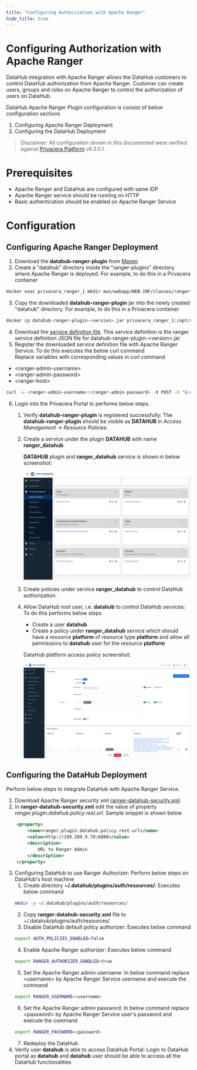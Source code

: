 ```yaml
---
title: "Configuring Authorization with Apache Ranger"
hide_title: true
---
```

# Configuring Authorization with Apache Ranger
DataHub integration with Apache Ranger allows the DataHub customers to control DataHub authorization from Apache Ranger.
Customer can create users, groups and roles on Apache Ranger to control the authorization of users on DataHub.

DataHub Apache Ranger Plugin configuration is consist of below configuration sections 
1. Configuring Apache Ranger Deployment
2. Configuring the DataHub Deployment

> Disclaimer: All configuration shown in this documented were verified against [Privacera Platform](https://privacera.com/) v6.3.0.1.

# Prerequisites 
- Apache Ranger and DataHub are configured with same IDP
- Apache Ranger service should be running on HTTP
- Basic authentication should be enabled on Apache Ranger Service

# Configuration 
## Configuring Apache Ranger Deployment
1. Download the **datahub-ranger-plugin** from [Maven](https://mvnrepository.com/artifact/io.acryl/datahub-ranger-plugin)
2. Create a "datahub" directory inside the "ranger-plugins" directory where Apache Ranger is deployed. For example, to do this in a Privacera container
```bash
docker exec privacera_ranger_1 mkdir ews/webapp/WEB-INF/classes/ranger-plugins/datahub
```
3. Copy the downloaded **datahub-ranger-plugin** jar into the newly created "datahub" directory. For example, to do this in a Privacera container
```bash 
docker cp datahub-ranger-plugin-<version>.jar privacera_ranger_1:/opt/ranger/ranger-2.1.0-admin/ews/webapp/WEB-INF/classes/ranger-plugins/datahub/
```
4. Download the [service definition file](../datahub-ranger-plugin/conf/servicedef.json). This service definition is the ranger service definition JSON file for datahub-ranger-plugin-<version\>.jar
5. Register the downloaded service definition file with Apache Ranger Service. To do this executes the below curl command <br /> 
Replace variables with corresponding values in curl command
- <ranger-admin-username\>
- <ranger-admin-password\>
- <ranger-host\>
```bash 
curl -u <ranger-admin-username>:<ranger-admin-password> -X POST -H "Accept: application/json" -H "Content-Type: application/json" --data @servicedef.json http://<ranger-host>:6080/service/public/v2/api/servicedef
```
6. Login into the Privacera Portal to performs below steps. 
   1. Verify **datahub-ranger-plugin** is registered successfully: The  **datahub-ranger-plugin** should be visible as **DATAHUB**  in  *Access Management -> Resource Policies*. 
   2. Create a service under the plugin **DATAHUB** with name **ranger_datahub**

      **DATAHUB** plugin and **ranger_datahub** service is shown in below screenshot: <br/>
      
      ![Privacera Portal DATAHUB screenshot](./doc-images/datahub-plugin.png)

   3. Create policies under service **ranger_datahub** to control DataHub authorization.
   4. Allow DataHub root user, i.e. **datahub** to control DataHub services: To do this performs below steps
      - Create a user  **datahub**
      - Create a policy under **ranger_datahub** service which should have a resource  **platform**  of resource type  **platform**  and allow all permissions to  **datahub**  user for the resource  **platform**
      
      DataHub platform access policy screenshot: <br/>
      
      ![Privacera Portal DATAHUB screenshot](./doc-images/datahub-platform-access-policy.png)


## Configuring the DataHub Deployment
Perform below steps to integrate DataHub with Apache Ranger Service.
1. Download Apache Ranger security xml [ranger-datahub-security.xml](../datahub-ranger-plugin/conf/ranger-datahub-security.xml)
2. In  **ranger-datahub-security.xml**  edit the value of property  *ranger.plugin.datahub.policy.rest.url*. Sample snippet is shown below
```xml
    <property>
        <name>ranger.plugin.datahub.policy.rest.url</name>
        <value>http://199.209.9.70:6080</value>
        <description>
            URL to Ranger Admin
        </description>
    </property>

```
3. Configuring DataHub to use Ranger Authorizer: Perform below steps on DataHub's host machine
   1. Create directory **~/.datahub/plugins/auth/resources/**: Executes below command
   ```bash
   mkdir -p ~/.datahub/plugins/auth/resources/
   ```
   2. Copy **ranger-datahub-security.xml** file to ~/.datahub/plugins/auth/resources/ 
   3. Disable DataHub default policy authorizer: Executes below command 
   ```bash
   export AUTH_POLICIES_ENABLED=false
   ```
   4. Enable Apache Ranger authorizer: Executes below command 
   ```bash
   export RANGER_AUTHORIZER_ENABLED=true 
   ```
   5. Set the Apache Ranger admin username: In below command replace <username\> by Apache Ranger Service username and execute the command
   ```bash
   export RANGER_USERNAME=<username>
   ```
   6. Set the Apache Ranger admin password: In below command replace <password\> by Apache Ranger Service user's password and execute the command 
   ```bash
   export RANGER_PASSWORD=<password>
   ```
   7. Redeploy the DataHub
4. Verify user **datahub** is able to access DataHub Portal: Login to DataHub portal as **datahub** and **datahub** user should be able to access all the DataHub functionalities